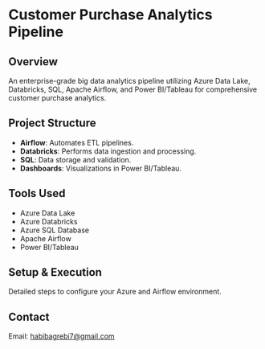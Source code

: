 # Customer Purchase Analytics Pipeline

## Overview
An enterprise-grade big data analytics pipeline utilizing Azure Data Lake, Databricks, SQL, Apache Airflow, and Power BI/Tableau for comprehensive customer purchase analytics.

## Project Structure
- **Airflow**: Automates ETL pipelines.
- **Databricks**: Performs data ingestion and processing.
- **SQL**: Data storage and validation.
- **Dashboards**: Visualizations in Power BI/Tableau.

## Tools Used
- Azure Data Lake
- Azure Databricks
- Azure SQL Database
- Apache Airflow
- Power BI/Tableau

## Setup & Execution
Detailed steps to configure your Azure and Airflow environment.

## Contact
Email: habibagrebi7@gmail.com
